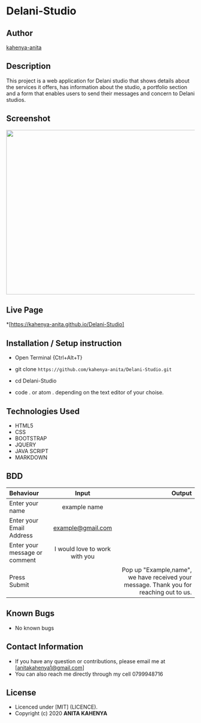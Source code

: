 # Delani-Studio

## Author

[kahenya-anita](https://github.com/kahenya-anita)

## Description

This project is a web application for Delani studio that shows details about the services it offers, has information about the studio, a portfolio section and a form that enables users to send their messages and concern to Delani studios. 

## Screenshot
<img src="https://raw.githubusercontent.com/Owiti-Charles/Delani-Studio/master/images/delanihome.png" width="900px" height="440px">

## Live Page 
*[https://kahenya-anita.github.io/Delani-Studio]


## Installation / Setup instruction
* Open Terminal {Ctrl+Alt+T}

* git clone ```https://github.com/kahenya-anita/Delani-Studio.git```

* cd Delani-Studio

* code . or atom . depending on the text editor of your choise.

## Technologies Used

* HTML5
* CSS
* BOOTSTRAP
* JQUERY
* JAVA SCRIPT
* MARKDOWN


## BDD
| Behaviour      | Input        | Output       |
| :------------- | :----------: | -----------: |
|  Enter your name  |   example name |     |
| Enter your Email Address  | example@gmail.com |   |
| Enter your message or comment   |  I would love to work with you     |     |
| Press Submit|     |Pop up "Example,name", we have received your message. Thank you for reaching out to us.|

## Known Bugs
* No known bugs

## Contact Information 

* If you have any question or contributions, please email me at [anitakahenya1@gmail.com]
* You can also reach me directly through my cell 0799948716

## License

* Licenced under [MIT] (LICENCE).
* Copyright (c) 2020 **ANITA KAHENYA**
